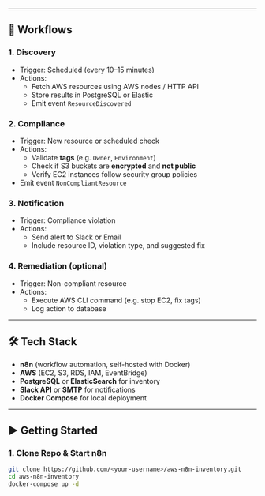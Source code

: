 
---

## 🚀 Workflows

### 1. Discovery
- Trigger: Scheduled (every 10–15 minutes)
- Actions:
  - Fetch AWS resources using AWS nodes / HTTP API
  - Store results in PostgreSQL or Elastic
  - Emit event `ResourceDiscovered`

### 2. Compliance
- Trigger: New resource or scheduled check
- Actions:
  - Validate **tags** (e.g. `Owner`, `Environment`)
  - Check if S3 buckets are **encrypted** and **not public**
  - Verify EC2 instances follow security group policies
- Emit event `NonCompliantResource`

### 3. Notification
- Trigger: Compliance violation
- Actions:
  - Send alert to Slack or Email
  - Include resource ID, violation type, and suggested fix

### 4. Remediation (optional)
- Trigger: Non-compliant resource
- Actions:
  - Execute AWS CLI command (e.g. stop EC2, fix tags)
  - Log action to database

---

## 🛠️ Tech Stack
- **n8n** (workflow automation, self-hosted with Docker)
- **AWS** (EC2, S3, RDS, IAM, EventBridge)
- **PostgreSQL** or **ElasticSearch** for inventory
- **Slack API** or **SMTP** for notifications
- **Docker Compose** for local deployment

---

## ▶️ Getting Started

### 1. Clone Repo & Start n8n
```bash
git clone https://github.com/<your-username>/aws-n8n-inventory.git
cd aws-n8n-inventory
docker-compose up -d
